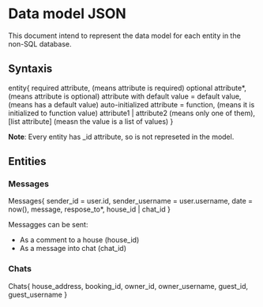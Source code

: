 # Data model JSON

This document intend to represent the data model for each entity in the non-SQL database.

## Syntaxis

entity{
  required attribute, (means attribute is required)
  optional attribute*, (means attribute is optional)
  attribute with default value = default value, (means has a default value)
  auto-initialized attribute = function, (means it is initialized to function value)
  attribute1 | attribute2 (means only one of them),
  [list attribute] (measn the value is a list of values)
}

**Note**: Every entity has _id attribute, so is not represeted in the model. 

## Entities 

### Messages

Messages{
    sender_id = user.id,
    sender_username = user.username,
    date = now(), 
    message,
    respose_to*,
    house_id | chat_id
  }

Messagges can be sent:

  - As a comment to a house (house_id)
  - As a message into chat (chat_id)

### Chats

Chats{
    house_address,
    booking_id, 
    owner_id,
    owner_username,
    guest_id,
    guest_username
  }
